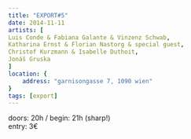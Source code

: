 ```yaml
---
title: "EXPORT#5"
date: 2014-11-11
artists: [
Luis Conde & Fabiana Galante & Vinzenz Schwab,
Katharina Ernst & Florian Nastorg & special guest,
Christof Kurzmann & Isabelle Duthoit,
Jonáš Gruska
]
location: {
    address: "garnisongasse 7, 1090 wien"
}
tags: [export]
---
```

doors: 20h / begin: 21h (sharp!)  
entry: 3€
